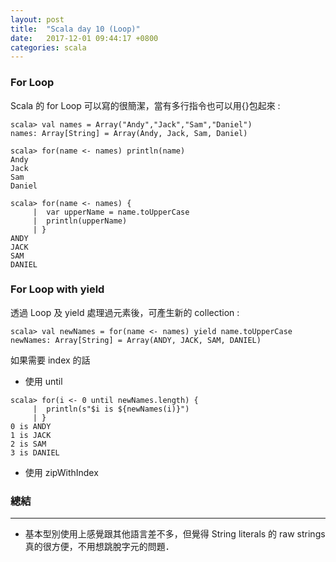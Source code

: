 ```yaml
---
layout: post
title:  "Scala day 10 (Loop)"
date:   2017-12-01 09:44:17 +0800
categories: scala
---
```


### For Loop
Scala 的 for Loop 可以寫的很簡潔，當有多行指令也可以用{}包起來 : 

```console
scala> val names = Array("Andy","Jack","Sam","Daniel")
names: Array[String] = Array(Andy, Jack, Sam, Daniel)

scala> for(name <- names) println(name)
Andy
Jack
Sam
Daniel

scala> for(name <- names) {
     |  var upperName = name.toUpperCase
     |  println(upperName)
     | }
ANDY
JACK
SAM
DANIEL
```
### For Loop with yield
透過 Loop 及 yield 處理過元素後，可產生新的 collection : 

```console
scala> val newNames = for(name <- names) yield name.toUpperCase
newNames: Array[String] = Array(ANDY, JACK, SAM, DANIEL)
```
如果需要 index 的話  
* 使用 until

```console
scala> for(i <- 0 until newNames.length) {
     |  println(s"$i is ${newNames(i)}")
     | }
0 is ANDY
1 is JACK
2 is SAM
3 is DANIEL
```
* 使用 zipWithIndex





### 總結
- - -
* 基本型別使用上感覺跟其他語言差不多，但覺得 String literals 的 raw strings 真的很方便，不用想跳脫字元的問題．




